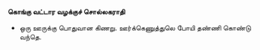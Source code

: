 **கொங்கு வட்டார வழக்குச் சொல்லகராதி**
- ஒரு ஊருக்கு பொதுவான கிணறு. ஊர்க்கெணுத்துலெ போயி தண்ணி கொண்டு வந்தெ.

